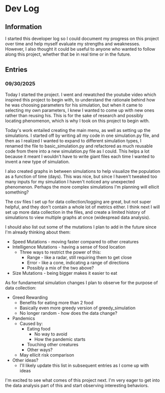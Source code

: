 # Dev Log

## Information

I started this developer log so I could document my progress on this project over time and help myself evaluate my strengths and weaknesses. However, I also thought it could be useful to anyone who wanted to follow along this project, whether that be in real time or in the future.

## Entries

### 09/30/2025
Today I started the project. I went and rewatched the youtube video which inspired this project to begin with, to understand the rationale behind how he was choosing parameters for his simulation, but when it came to selecting my own parameters, I knew I wanted to come up with new ones rather than reusing his. This is for the sake of research and possibly locating phenomenon, which is why I took on this project to begin with.

Today's work entailed creating the main menu, as well as setting up the simulations. I started off by writing all my code in one simulation.py file, and then as I realized I wanted to expand to different simulation types, I renamed the file to basic_simulation.py and refactored as much reusable code from there into a new simulation.py file as I could. This helps a lot because it meant I wouldn't have to write giant files each time I wanted to invent a new type of simulation.

I also created graphs in between simulations to help visualize the population as a function of time (days). This was nice, but since I haven't tweaked too many inputs for my simulation I haven't noticed any unexpected phenomenon. Perhaps the more complex simulations I'm planning will ellicit something?

The csv files I set up for data collection/logging are great, but not super helpful, and they don't contain a whole lot of metrics either. I think next I will set up more data collection in the files, and create a limited history of simulations to view multiple graphs at once (widespread data analysis).

I should also list out some of the mutations I plan to add in the future since I'm already thinking about them:
* Speed Mutations - moving faster compared to other creatures
* Intelligence Mutations - having a sense of food location
    * Three ways to restrict the power of this:
        * Range - like a radar, still requiring them to get close
        * Error - like a cone, indicating a range of directions
        * Possibly a mix of the two above?
* Size Mutations - being bigger makes it easier to eat

As for fundamental simulation changes I plan to observe for the purpose of data collection:
* Greed Rewarding
    * Benefits for eating more than 2 food
    * Basically even more greedy version of greedy_simulation
    * No longer random - how does the data change?
* Pandemics
    * Caused by:
        * Eating food
            * No way to avoid
            * How the pandemic starts
        * Touching other creatures
        * Other ways?
    * May ellicit risk comparison
* Other ideas?
    * I'll likely update this list in subsequent entries as I come up with ideas

I'm excited to see what comes of this project next. I'm very eager to get into the data analysis part of this and start observing interesting behaviors.